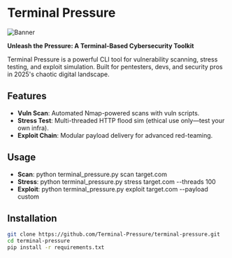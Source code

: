 # Terminal Pressure

![Banner](https://dummyimage.com/1200x300/101010/00FF00&text=Terminal+Pressure)  <!-- Add real banner via free tools -->

**Unleash the Pressure: A Terminal-Based Cybersecurity Toolkit**

Terminal Pressure is a powerful CLI tool for vulnerability scanning, stress testing, and exploit simulation. Built for pentesters, devs, and security pros in 2025's chaotic digital landscape.

## Features
- **Vuln Scan**: Automated Nmap-powered scans with vuln scripts.
- **Stress Test**: Multi-threaded HTTP flood sim (ethical use only—test your own infra).
- **Exploit Chain**: Modular payload delivery for advanced red-teaming.

## Usage
- **Scan**: python terminal_pressure.py scan target.com
- **Stress**: python terminal_pressure.py stress target.com --threads 100
- **Exploit**: python terminal_pressure.py exploit target.com --payload custom

## Installation
```bash
git clone https://github.com/Terminal-Pressure/terminal-pressure.git
cd terminal-pressure
pip install -r requirements.txt
